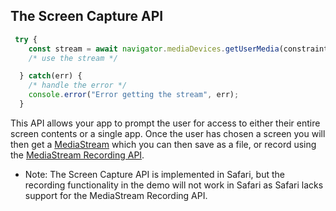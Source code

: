 ## The Screen Capture API

```js
 try {
    const stream = await navigator.mediaDevices.getUserMedia(constraints);
    /* use the stream */

  } catch(err) {
    /* handle the error */
    console.error("Error getting the stream", err);
  }
```

This API allows your app to prompt the user for access to either their entire screen contents or a single app. Once the user has chosen a screen you will then get a [MediaStream](https://developer.mozilla.org/en-US/docs/Web/API/MediaStream) which you can then save as a file, or record using the [MediaStream Recording API](https://developer.mozilla.org/en-US/docs/Web/API/MediaStream_Recording_API/Using_the_MediaStream_Recording_API).

* Note: The Screen Capture API is implemented in Safari, but the recording functionality in the demo will not work in Safari as Safari lacks support for the MediaStream Recording API.